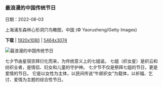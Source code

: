 ### 最浪漫的中国传统节日

日期：2022-08-03

上海浦东森林心形洞穴鸟瞰图，中国 (© Yaorusheng/Getty Images)

**下载**  |  [1920x1080](https://cn.bing.com/th?id=OHR.QiXiFestival2022_ZH-CN2628111266_1920x1080.jpg)  |  [5464x3074](https://cn.bing.com/th?id=OHR.QiXiFestival2022_ZH-CN2628111266_UHD.jpg)

![最浪漫的中国传统节日](https://cn.bing.com/th?id=OHR.QiXiFestival2022_ZH-CN2628111266_1920x1080.jpg "上海浦东森林心形洞穴鸟瞰图，中国 (© Yaorusheng/Getty Images)")

七夕节由星宿崇拜衍化而来，为传统意义上的七姐诞。 七姐（织女星）是织云和纺织业者，是情侣、妇女和儿童的守护神。 七夕节不仅是祭拜七姐的节日，更是爱情的节日。 它是以女性为主体，以民间传说“牛郎织女”为载体，以祈福、乞讨、爱情为主题的综合性节日。
